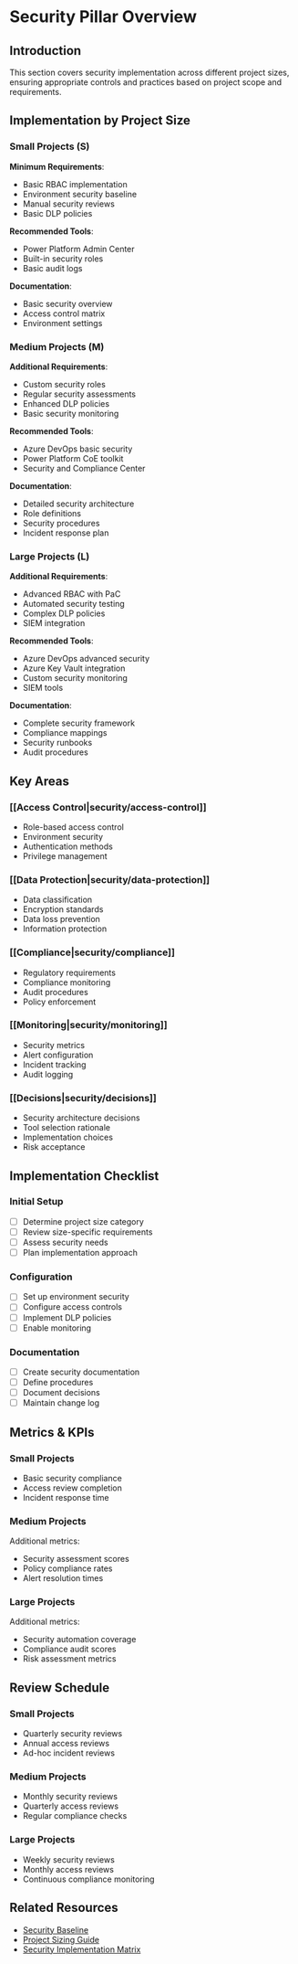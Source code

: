 # Security Pillar Overview

## Introduction
This section covers security implementation across different project sizes, ensuring appropriate controls and practices based on project scope and requirements.

## Implementation by Project Size

### Small Projects (S)
**Minimum Requirements**:
- Basic RBAC implementation
- Environment security baseline
- Manual security reviews
- Basic DLP policies

**Recommended Tools**:
- Power Platform Admin Center
- Built-in security roles
- Basic audit logs

**Documentation**:
- Basic security overview
- Access control matrix
- Environment settings

### Medium Projects (M)
**Additional Requirements**:
- Custom security roles
- Regular security assessments
- Enhanced DLP policies
- Basic security monitoring

**Recommended Tools**:
- Azure DevOps basic security
- Power Platform CoE toolkit
- Security and Compliance Center

**Documentation**:
- Detailed security architecture
- Role definitions
- Security procedures
- Incident response plan

### Large Projects (L)
**Additional Requirements**:
- Advanced RBAC with PaC
- Automated security testing
- Complex DLP policies
- SIEM integration

**Recommended Tools**:
- Azure DevOps advanced security
- Azure Key Vault integration
- Custom security monitoring
- SIEM tools

**Documentation**:
- Complete security framework
- Compliance mappings
- Security runbooks
- Audit procedures

## Key Areas

### [[Access Control|security/access-control]]
- Role-based access control
- Environment security
- Authentication methods
- Privilege management

### [[Data Protection|security/data-protection]]
- Data classification
- Encryption standards
- Data loss prevention
- Information protection

### [[Compliance|security/compliance]]
- Regulatory requirements
- Compliance monitoring
- Audit procedures
- Policy enforcement

### [[Monitoring|security/monitoring]]
- Security metrics
- Alert configuration
- Incident tracking
- Audit logging

### [[Decisions|security/decisions]]
- Security architecture decisions
- Tool selection rationale
- Implementation choices
- Risk acceptance

## Implementation Checklist

### Initial Setup
- [ ] Determine project size category
- [ ] Review size-specific requirements
- [ ] Assess security needs
- [ ] Plan implementation approach

### Configuration
- [ ] Set up environment security
- [ ] Configure access controls
- [ ] Implement DLP policies
- [ ] Enable monitoring

### Documentation
- [ ] Create security documentation
- [ ] Define procedures
- [ ] Document decisions
- [ ] Maintain change log

## Metrics & KPIs

### Small Projects
- Basic security compliance
- Access review completion
- Incident response time

### Medium Projects
Additional metrics:
- Security assessment scores
- Policy compliance rates
- Alert resolution times

### Large Projects
Additional metrics:
- Security automation coverage
- Compliance audit scores
- Risk assessment metrics

## Review Schedule

### Small Projects
- Quarterly security reviews
- Annual access reviews
- Ad-hoc incident reviews

### Medium Projects
- Monthly security reviews
- Quarterly access reviews
- Regular compliance checks

### Large Projects
- Weekly security reviews
- Monthly access reviews
- Continuous compliance monitoring

## Related Resources
- [Security Baseline](/.cursor/rules/well-architected-rules.md#2-security-rules)
- [Project Sizing Guide](../project-sizing.md)
- [Security Implementation Matrix](../project-sizing.md#security) 